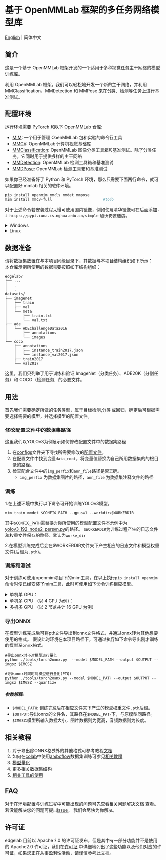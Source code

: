 # 基于 OpenMMLab 框架的多任务网络模型库

[English](./README.md) | 简体中文

## 简介

这是一个基于 OpenMMLab 框架开发的一个适用于多种视觉任务主干网络的模型训练库。

利用 OpenMMLab 框架，我们可以轻松地开发一个新的主干网络，并利用 MMClassification，MMDetection 和 MMPose 来在分类、检测等任务上进行基准测试。

## 配置环境

运行环境需要 [PyTorch](https://pytorch.org/get-started/locally/) 和以下 OpenMMLab 仓库:

- [MIM](https://github.com/open-mmlab/mim): 一个用于管理 OpenMMLab 包和实验的命令行工具
- [MMCV](https://github.com/open-mmlab/mmcv): OpenMMLab 计算机视觉基础库
- [MMClassification](https://github.com/open-mmlab/mmclassification): OpenMMLab 图像分类工具箱和基准测试。除了分类任务，它同时用于提供多样的主干网络
- [MMDetection](https://github.com/open-mmlab/mmdetection): OpenMMLab 检测工具箱和基准测试
- [MMDPose](https://github.com/open-mmlab/mmpose): OpenMMLab 检测工具箱和基准测试

如果你已经准备好了 Python 和 PyTorch 环境，那么只需要下面两行命令，就可以配置好 mmlab 相关的软件环境。

```bash
pip install openmim mmcls mmdet mmpose          
mim install mmcv-full                       #todo
```

对于上述命令若安装过程太慢可使用国内镜像，例如使用清华镜像可在后面添加`-i https://pypi.tuna.tsinghua.edu.cn/simple` 加快安装速度。
<details>
<summary>Windows</summary>

将本仓库克隆至本地后进入本项目文件夹，同时将本项目文件夹路径添加至环境变量中，变量名为PYTHONPATH，添加完成后可执行以下命令查看是否添加成功。

```bash
set PYTHONPATH
```

若显示本项目地址路径表明添加成功。
</details>

<details>
<summary>Linux</summary>>

同样需要将本项目的文件路径添加至系统环境变量中，变量名为PYTHONPATH，其可通过修改~/.bashrc 文件以保证在后续新终端中可用。
在终端中依次执行以下命令即可：

```bash
echo export PYTHONPATH=`pwd`:\$PYTHONPATH >> ~/.bashrc
source ~/.bashrc
```

</details>

## 数据准备

请将数据集放置在与本项目同级目录下，其数据与本项目结构组织如下所示：\
本仓库示例所使用的数据需要按照如下结构组织：

```text
edgelab/
├── ...
│   .
│   .
datasets/
├── imagenet
│   ├── train
│   ├── val
│   └── meta
│       ├── train.txt
│       └── val.txt
├── ade
│   └── ADEChallengeData2016
│       ├── annotations
│       └── images
└── coco
    ├── annotations
    │   ├── instance_train2017.json
    │   └── instance_val2017.json
    ├── train2017
    └── val2017
```

这里，我们只列举了用于训练和验证 ImageNet（分类任务）、ADE20K（分割任务）和 COCO（检测任务）的必要文件。

## 用法

首先我们需要确定所做的任务类型，属于目标检测,分类,或回归，确定后可根据需要选择需要的模型，并选择模型的配置文件。

### 修改配置文件中的数据集路径

这里我们以YOLOv3为例展示如何修改配置文件中的数据集路径

1. 在[configs](./configs)文件夹下寻找所需要修改的[配置文件](./configs/yolo/yolov3_192_node2_person.py)。
2. 在配置文件中找到变量`data_root`，将变量值替换为自己所用数据集的的根目录的路径。
3. 检查配合文件中的`img_perfix`和`ann_file`路径是否正确。
    - `img_perfix` 为数据集图片的路径，`ann_file` 为数据集注释文件的路径

### 训练

1.在上述环境中执行以下命令可开始训练YOLOv3模型。

```shell
mim train mmdet $CONFIG_PATH --gpus=1 --workdir=$WORKERDIR
```

其中`$CONFIG_PATH`需替换为你所使用的模型配置文件本示例中为[yolov3_192_node2_person.py](./configs/yolo/yolov3_192_node2_person.py)的路径。
`$WORKERDIR`为训练过程产生的日志文件和权重文件保存的路径，默认为`worke_dir`

2.在模型训练完成后会在$WORKERDIR文件夹下产生相应的日志文件和模型权重文件(后缀为`.pth`)。

### 训练和测试

对于训练可使用openmim项目下的mim工具，在以上执行`pip install openmim`命令时便已经安装了mim工具，此时可使用如下命令训练相应模型。


<details>
<summary>单机单 GPU：</summary>>

```bash
# 训练分类模型
mim train mmcls $CONFIG --work-dir $WORK_DIR

# 测试分类模型
mim test mmcls $CONFIG -C $CHECKPOINT --metrics accuracy --metric-options "topk=(1, 5)"

# 训练目标检测/实例分割模型
mim train mmdet $CONFIG --work-dir $WORK_DIR

# 测试目标检测/实例分割模型
mim test mmdet $CONFIG -C $CHECKPOINT --eval bbox segm

# 训练语义分割模型
mim train mmseg $CONFIG --work-dir $WORK_DIR

# 测试语义分割模型
mim test mmseg $CONFIG -C $CHECKPOINT --eval mIoU
```

#### 参数解释

- `$CONFIG`: `configs/` 文件夹下的配置文件路径
- `$WORK_DIR`: 用于保存日志和模型权重文件的文件夹
- `$CHECKPOINT`: 权重文件路径

**[注意]** 添加参数`--gpus=0`可使用CPU进行训练。

</details>
<details>
<summary>单机多 GPU （以 4 GPU 为例）：</summary>

```bash
# 训练分类模型
mim train mmcls $CONFIG --work-dir $WORK_DIR --launcher pytorch --gpus 4

# 测试分类模型
mim test mmcls $CONFIG -C $CHECKPOINT --metrics accuracy --metric-options "topk=(1, 5)" --launcher pytorch --gpus 4

# 训练目标检测/实例分割模型
mim train mmdet $CONFIG --work-dir $WORK_DIR --launcher pytorch --gpus 4

# 测试目标检测/实例分割模型
mim test mmdet $CONFIG -C $CHECKPOINT --eval bbox segm --launcher pytorch --gpus 4

# 训练语义分割模型
mim train mmseg $CONFIG --work-dir $WORK_DIR --launcher pytorch --gpus 4 

# 测试语义分割模型
mim test mmseg $CONFIG -C $CHECKPOINT --eval mIoU --launcher pytorch --gpus 4
```

#### 参数解释

- `$CONFIG`: `configs/` 文件夹下的配置文件路径
- `$WORK_DIR`: 用于保存日志和模型权重文件的文件夹
- `$CHECKPOINT`: 权重文件路径

</details>
<details>
<summary>多机多 GPU （以 2 节点共计 16 GPU 为例）</summary>

```bash
# 训练分类模型
mim train mmcls $CONFIG --work-dir $WORK_DIR --launcher slurm --gpus 16 --gpus-per-node 8 --partition $PARTITION

# 测试分类模型
mim test mmcls $CONFIG -C $CHECKPOINT --metrics accuracy --metric-options "topk=(1, 5)" --launcher slurm --gpus 16 --gpus-per-node 8 --partition $PARTITION

# 训练目标检测/实例分割模型
mim train mmdet $CONFIG --work-dir $WORK_DIR --launcher slurm --gpus 16 --gpus-per-node 8 --partition $PARTITION

# 测试目标检测/实例分割模型
mim test mmdet $CONFIG -C $CHECKPOINT --eval bbox segm --launcher slurm --gpus 16 --gpus-per-node 8 --partition $PARTITION

# 训练语义分割模型
mim train mmseg $CONFIG --work-dir $WORK_DIR --launcher slurm --gpus 16 --gpus-per-node 8 --partition $PARTITION

# 测试语义分割模型
mim test mmseg $CONFIG -C $CHECKPOINT --eval mIoU --launcher slurm --gpus 16 --gpus-per-node 8 --partition $PARTITION
```

#### 参数解释

- `$CONFIG`: `configs/` 文件夹下的配置文件路径
- `$WORK_DIR`: 用于保存日志和模型权重文件的文件夹
- `$CHECKPOINT`: 模型权重文件路径
- `$PARTITION`: 使用的 Slurm 分区

</details>

### 导出ONNX

在模型训练完成后可将pth文件导出到onnx文件格式，并通过onnx转为其他想要使用的格式。
假设此时环境在本项目路径下，可通过执行如下命令导出刚才训练的模型至onnx格式。

```shell
#导出onnx时不对模型进行量化
python ./tools/torch2onnx.py  --model $MODEL_PATH --output $OUTPUT --imgsz $IMGSZ 

#导出onnx时同时对模型进行量化(PTQ)
python ./tools/torch2onnx.py --model $MODEL_PATH --output $OUTPUT --imgsz $IMGSZ --quantize
```

##### 参数解释:

- `$MODEL_PATH`: 训练完成后在相应文件夹下产生的模型权重文件`.pth`后缀。
- `$OUTPUT`:导出onnx的文件名，其路径在`$MODEL_PATH`下，与原模型同路径。
- `$IMGSZ`:模型所输入数据大小，图片数据则为宽高，音频数据则为长度。

## 相关教程

1. 对于导出除ONNX格式外的其他格式可参考教程[文档](./docs/zh_cn/tutorials)
2. 如何在[colab]()中使用[aroboflow](https://app.roboflow.com/)数据集训练可参见[相关教程](./docs/zh_cn/tutorials/)
3. [模型量化](./docs/zh_cn/tutorials/quantize.md)
4. [更多相关数据集结构](./docs/zh_cn/tutorials/datasets_config.md)
5. [相关工具的使用](./docs/zh_cn/tutorials/use_tools.md)

## FAQ

对于在环境配置与训练过程中可能出现的问题可先查看[相关问题解决文档](./docs/zh_cn/faq.md)
查看。若没能解决您的问题可提出[issue](https://github.com/Seeed-Studio/edgelab/issues)，
我们会尽快为你解决。

## 许可证

edgelab 目前以 Apache 2.0 的许可证发布，但是其中有一部分功能并不是使用的 Apache2.0 许可证，我们在[许可证](./LICENSES.md)
中详细地列出了这些功能以及他们对应的许可证，如果您正在从事盈利性活动，请谨慎参考此文档。




